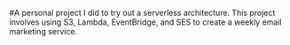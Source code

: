 #A personal project I did to try out a serverless architecture. This project involves using S3, Lambda, EventBridge, and SES to create a weekly email marketing service.
